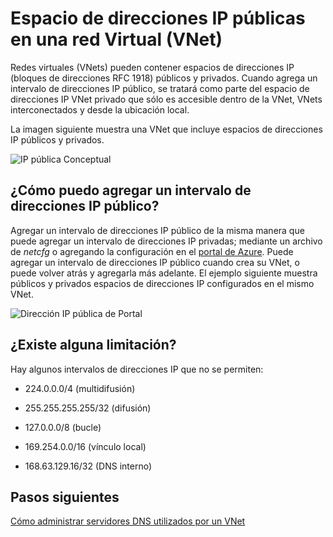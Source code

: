 <properties 
   pageTitle="Cómo utilizar las direcciones IP públicas en una red virtual"
   description="Obtenga información sobre cómo configurar una red virtual para usar las direcciones IP públicas"
   services="virtual-network"
   documentationCenter="na"
   authors="jimdial"
   manager="carmonm"
   editor="tysonn" />
<tags 
   ms.service="virtual-network"
   ms.devlang="na"
   ms.topic="article"
   ms.tgt_pltfrm="na"
   ms.workload="infrastructure-services"
   ms.date="04/27/2016"
   ms.author="jdial" />

# <a name="public-ip-address-space-in-a-virtual-network-vnet"></a>Espacio de direcciones IP públicas en una red Virtual (VNet)

Redes virtuales (VNets) pueden contener espacios de direcciones IP (bloques de direcciones RFC 1918) públicos y privados. Cuando agrega un intervalo de direcciones IP público, se tratará como parte del espacio de direcciones IP VNet privado que sólo es accesible dentro de la VNet, VNets interconectados y desde la ubicación local.

La imagen siguiente muestra una VNet que incluye espacios de direcciones IP públicos y privados.

![IP pública Conceptual](./media/virtual-networks-public-ip-within-vnet/IC775683.jpg)

## <a name="how-do-i-add-a-public-ip-address-range"></a>¿Cómo puedo agregar un intervalo de direcciones IP público?

Agregar un intervalo de direcciones IP público de la misma manera que puede agregar un intervalo de direcciones IP privadas; mediante un archivo de *netcfg* o agregando la configuración en el [portal de Azure](http://portal.azure.com). Puede agregar un intervalo de direcciones IP público cuando crea su VNet, o puede volver atrás y agregarla más adelante. El ejemplo siguiente muestra públicos y privados espacios de direcciones IP configurados en el mismo VNet.

![Dirección IP pública de Portal](./media/virtual-networks-public-ip-within-vnet/IC775684.png)

## <a name="are-there-any-limitations"></a>¿Existe alguna limitación?

Hay algunos intervalos de direcciones IP que no se permiten:

- 224.0.0.0/4 (multidifusión)

- 255.255.255.255/32 (difusión)

- 127.0.0.0/8 (bucle)

- 169.254.0.0/16 (vínculo local)

- 168.63.129.16/32 (DNS interno)

## <a name="next-steps"></a>Pasos siguientes

[Cómo administrar servidores DNS utilizados por un VNet](virtual-networks-manage-dns-in-vnet.md)